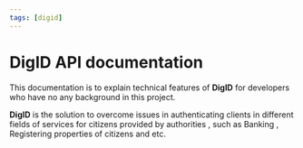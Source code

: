```yaml
---
tags: [digid]
---
```


# DigID API documentation


  This documentation is to explain technical features of **DigID** for developers who have no any background in this project.

  **DigID** is the solution to overcome issues in authenticating clients in different fields of services for citizens provided by authorities , such as Banking , Registering properties of citizens and etc.


